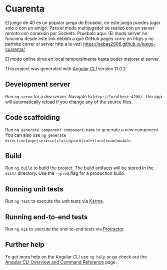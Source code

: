 # Cuarenta

El juego de 40 es un popular juego de Ecuador, en este juego puedes jugar solo o con un amigo.
Para el modo multijugador se realizó con un server remoto con conexión por Sockets.
Pruebalo aqui:
(El modo server no funciona desde este link debido a que GitHub pages corre en https y no permite correr el server http a la vez)
https://sebas2906.github.io/juego-cuarenta/

El modo online sirve en local temporalmente hasta poder mejorar el server.



This project was generated with [Angular CLI](https://github.com/angular/angular-cli) version 11.0.2.

## Development server

Run `ng serve` for a dev server. Navigate to `http://localhost:4200/`. The app will automatically reload if you change any of the source files.

## Code scaffolding

Run `ng generate component component-name` to generate a new component. You can also use `ng generate directive|pipe|service|class|guard|interface|enum|module`.

## Build

Run `ng build` to build the project. The build artifacts will be stored in the `dist/` directory. Use the `--prod` flag for a production build.

## Running unit tests

Run `ng test` to execute the unit tests via [Karma](https://karma-runner.github.io).

## Running end-to-end tests

Run `ng e2e` to execute the end-to-end tests via [Protractor](http://www.protractortest.org/).

## Further help

To get more help on the Angular CLI use `ng help` or go check out the [Angular CLI Overview and Command Reference](https://angular.io/cli) page.
